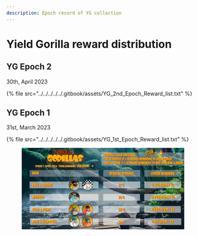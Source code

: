 ```yaml
---
description: Epoch record of YG collection
---
```


# Yield Gorilla reward distribution

## YG Epoch 2

30th, April 2023

{% file src="../../../../../.gitbook/assets/YG_2nd_Epoch_Reward_list.txt" %}

## YG Epoch 1

31st, March 2023

{% file src="../../../../../.gitbook/assets/YG_1st_Epoch_Reward_list.txt" %}

<figure><img src="../../../../../.gitbook/assets/gata-yg-rewards-2023-04-epoch-1.png" alt=""><figcaption></figcaption></figure>
